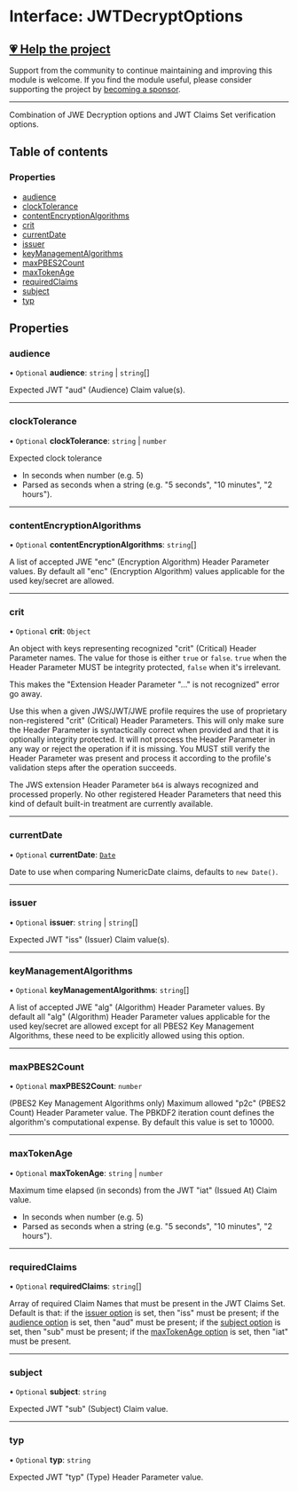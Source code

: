 # Interface: JWTDecryptOptions

## [💗 Help the project](https://github.com/sponsors/panva)

Support from the community to continue maintaining and improving this module is welcome. If you find the module useful, please consider supporting the project by [becoming a sponsor](https://github.com/sponsors/panva).

---

Combination of JWE Decryption options and JWT Claims Set verification options.

## Table of contents

### Properties

- [audience](jwt_decrypt.JWTDecryptOptions.md#audience)
- [clockTolerance](jwt_decrypt.JWTDecryptOptions.md#clocktolerance)
- [contentEncryptionAlgorithms](jwt_decrypt.JWTDecryptOptions.md#contentencryptionalgorithms)
- [crit](jwt_decrypt.JWTDecryptOptions.md#crit)
- [currentDate](jwt_decrypt.JWTDecryptOptions.md#currentdate)
- [issuer](jwt_decrypt.JWTDecryptOptions.md#issuer)
- [keyManagementAlgorithms](jwt_decrypt.JWTDecryptOptions.md#keymanagementalgorithms)
- [maxPBES2Count](jwt_decrypt.JWTDecryptOptions.md#maxpbes2count)
- [maxTokenAge](jwt_decrypt.JWTDecryptOptions.md#maxtokenage)
- [requiredClaims](jwt_decrypt.JWTDecryptOptions.md#requiredclaims)
- [subject](jwt_decrypt.JWTDecryptOptions.md#subject)
- [typ](jwt_decrypt.JWTDecryptOptions.md#typ)

## Properties

### audience

• `Optional` **audience**: `string` \| `string`[]

Expected JWT "aud" (Audience) Claim value(s).

___

### clockTolerance

• `Optional` **clockTolerance**: `string` \| `number`

Expected clock tolerance

- In seconds when number (e.g. 5)
- Parsed as seconds when a string (e.g. "5 seconds", "10 minutes", "2 hours").

___

### contentEncryptionAlgorithms

• `Optional` **contentEncryptionAlgorithms**: `string`[]

A list of accepted JWE "enc" (Encryption Algorithm) Header Parameter values. By default all
"enc" (Encryption Algorithm) values applicable for the used key/secret are allowed.

___

### crit

• `Optional` **crit**: `Object`

An object with keys representing recognized "crit" (Critical) Header Parameter names. The value
for those is either `true` or `false`. `true` when the Header Parameter MUST be integrity
protected, `false` when it's irrelevant.

This makes the "Extension Header Parameter "..." is not recognized" error go away.

Use this when a given JWS/JWT/JWE profile requires the use of proprietary non-registered "crit"
(Critical) Header Parameters. This will only make sure the Header Parameter is syntactically
correct when provided and that it is optionally integrity protected. It will not process the
Header Parameter in any way or reject the operation if it is missing. You MUST still verify the
Header Parameter was present and process it according to the profile's validation steps after
the operation succeeds.

The JWS extension Header Parameter `b64` is always recognized and processed properly. No other
registered Header Parameters that need this kind of default built-in treatment are currently
available.

___

### currentDate

• `Optional` **currentDate**: [`Date`]( https://developer.mozilla.org/en-US/docs/Web/JavaScript/Reference/Global_Objects/Date )

Date to use when comparing NumericDate claims, defaults to `new Date()`.

___

### issuer

• `Optional` **issuer**: `string` \| `string`[]

Expected JWT "iss" (Issuer) Claim value(s).

___

### keyManagementAlgorithms

• `Optional` **keyManagementAlgorithms**: `string`[]

A list of accepted JWE "alg" (Algorithm) Header Parameter values. By default all "alg"
(Algorithm) Header Parameter values applicable for the used key/secret are allowed except for
all PBES2 Key Management Algorithms, these need to be explicitly allowed using this option.

___

### maxPBES2Count

• `Optional` **maxPBES2Count**: `number`

(PBES2 Key Management Algorithms only) Maximum allowed "p2c" (PBES2 Count) Header Parameter
value. The PBKDF2 iteration count defines the algorithm's computational expense. By default
this value is set to 10000.

___

### maxTokenAge

• `Optional` **maxTokenAge**: `string` \| `number`

Maximum time elapsed (in seconds) from the JWT "iat" (Issued At) Claim value.

- In seconds when number (e.g. 5)
- Parsed as seconds when a string (e.g. "5 seconds", "10 minutes", "2 hours").

___

### requiredClaims

• `Optional` **requiredClaims**: `string`[]

Array of required Claim Names that must be present in the JWT Claims Set. Default is that: if
the [issuer option](types.JWTClaimVerificationOptions.md#issuer) is set, then "iss" must be present;
if the [audience option](types.JWTClaimVerificationOptions.md#audience) is set, then "aud" must be
present; if the [subject option](types.JWTClaimVerificationOptions.md#subject) is set, then "sub"
must be present; if the [maxTokenAge option](types.JWTClaimVerificationOptions.md#maxtokenage) is
set, then "iat" must be present.

___

### subject

• `Optional` **subject**: `string`

Expected JWT "sub" (Subject) Claim value.

___

### typ

• `Optional` **typ**: `string`

Expected JWT "typ" (Type) Header Parameter value.
